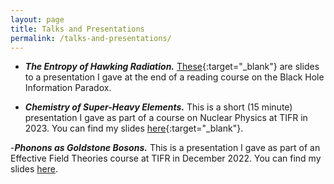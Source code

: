 ```yaml
---
layout: page
title: Talks and Presentations
permalink: /talks-and-presentations/
---
```


- ***The Entropy of Hawking Radiation.*** [These](/assets/wormholes_slides.pdf){:target="_blank"} are slides to a presentation I gave at the end of a reading course on the Black Hole Information Paradox. 

- ***Chemistry of Super-Heavy Elements.*** This is a short (15 minute) presentation I gave as part of a course on Nuclear Physics at TIFR in 2023. You can find my slides [here](/assets/she.pdf){:target="_blank"}. 

-***Phonons as Goldstone Bosons.*** This is a presentation I gave as part of an Effective Field Theories course at TIFR in December 2022. You can find my slides [here](/assets/phonons%20as%20goldstone%20bosons.pdf). 